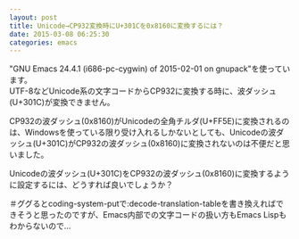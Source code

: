 ```yaml
---
layout: post
title: Unicode→CP932変換時にU+301Cを0x8160に変換するには？
date: 2015-03-08 06:25:30
categories: emacs
---
```

<p>"GNU Emacs 24.4.1 (i686-pc-cygwin) of 2015-02-01 on gnupack"を使っています。<br>
UTF-8などUnicode系の文字コードからCP932に変換する時に、波ダッシュ(U+301C)が変換できません。</p>

<p>CP932の波ダッシュ(0x8160)がUnicodeの全角チルダ(U+FF5E)に変換されるのは、Windowsを使っている限り受け入れるしかないとしても、Unicodeの波ダッシュ(U+301C)がCP932の波ダッシュ(0x8160)に変換されないのは不便だと思いました。</p>

<p>Unicodeの波ダッシュ(U+301C)をCP932の波ダッシュ(0x8160)に変換するように設定するには、どうすれば良いでしょうか？</p>

<p>＃ググるとcoding-system-putで:decode-translation-tableを書き換えればできそうと思ったのですが、Emacs内部での文字コードの扱い方もEmacs Lispもわからないので…</p>
